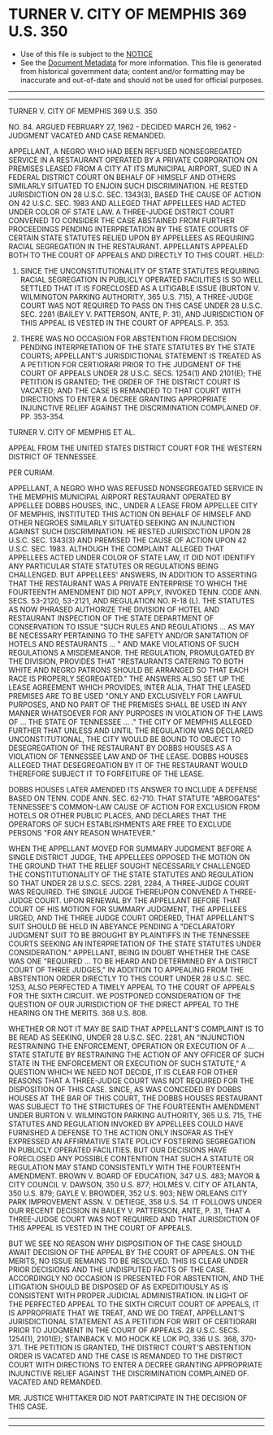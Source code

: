 ---
---

# TURNER V. CITY OF MEMPHIS 369 U.S. 350

* Use of this file is subject to the [NOTICE](https://github.com/publicdocs/notice/blob/master/NOTICE)
* See the [Document Metadata](../../../) for more information.
  This file is generated from historical government data; content and/or formatting may be inaccurate and out-of-date and should not be used for official purposes.

----------
----------

TURNER V. CITY OF MEMPHIS 369 U.S. 350

NO. 84.  ARGUED FEBRUARY 27, 1962 - DECIDED MARCH 26, 1962 - JUDGMENT VACATED AND CASE REMANDED.

APPELLANT, A NEGRO WHO HAD BEEN REFUSED NONSEGREGATED SERVICE IN A RESTAURANT OPERATED BY A PRIVATE CORPORATION ON PREMISES LEASED FROM A CITY AT ITS MUNICIPAL AIRPORT, SUED IN A FEDERAL DISTRICT COURT ON BEHALF OF HIMSELF AND OTHERS SIMILARLY SITUATED TO ENJOIN SUCH DISCRIMINATION.  HE RESTED JURISDICTION ON 28 U.S.C. SEC. 1343(3), BASED THE CAUSE OF ACTION ON 42 U.S.C. SEC. 1983 AND ALLEGED THAT APPELLEES HAD ACTED UNDER COLOR OF STATE LAW.  A THREE-JUDGE DISTRICT COURT CONVENED TO CONSIDER THE CASE ABSTAINED FROM FURTHER PROCEEDINGS PENDING INTERPRETATION BY THE STATE COURTS OF CERTAIN STATE STATUTES RELIED UPON BY APPELLEES AS REQUIRING RACIAL SEGREGATION IN THE RESTAURANT.  APPELLANTS APPEALED BOTH TO THE COURT OF APPEALS AND DIRECTLY TO THIS COURT.  HELD:

1.  SINCE THE UNCONSTITUTIONALITY OF STATE STATUTES REQUIRING RACIAL SEGREGATION IN PUBLICLY OPERATED FACILITIES IS SO WELL SETTLED THAT IT IS FORECLOSED AS A LITIGABLE ISSUE (BURTON V. WILMINGTON PARKING AUTHORITY, 365 U.S. 715), A THREE-JUDGE COURT WAS NOT REQUIRED TO PASS ON THIS CASE UNDER 28 U.S.C. SEC. 2281 (BAILEY V. PATTERSON, ANTE, P. 31), AND JURISDICTION OF THIS APPEAL IS VESTED IN THE COURT OF APPEALS.  P. 353.

2.  THERE WAS NO OCCASION FOR ABSTENTION FROM DECISION PENDING INTERPRETATION OF THE STATE STATUTES BY THE STATE COURTS; APPELLANT'S JURISDICTIONAL STATEMENT IS TREATED AS A PETITION FOR CERTIORARI PRIOR TO THE JUDGMENT OF THE COURT OF APPEALS UNDER 28 U.S.C. SECS. 1254(1) AND 2101(E); THE PETITION IS GRANTED; THE ORDER OF THE DISTRICT COURT IS VACATED; AND THE CASE IS REMANDED TO THAT COURT WITH DIRECTIONS TO ENTER A DECREE GRANTING APPROPRIATE INJUNCTIVE RELIEF AGAINST THE DISCRIMINATION COMPLAINED OF.  PP. 353-354.

TURNER V. CITY OF MEMPHIS ET AL.

APPEAL FROM THE UNITED STATES DISTRICT COURT FOR THE WESTERN DISTRICT OF TENNESSEE.

PER CURIAM.

APPELLANT, A NEGRO WHO WAS REFUSED NONSEGREGATED SERVICE IN THE MEMPHIS MUNICIPAL AIRPORT RESTAURANT OPERATED BY APPELLEE DOBBS HOUSES, INC., UNDER A LEASE FROM APPELLEE CITY OF MEMPHIS, INSTITUTED THIS ACTION ON BEHALF OF HIMSELF AND OTHER NEGROES SIMILARLY SITUATED SEEKING AN INJUNCTION AGAINST SUCH DISCRIMINATION.  HE RESTED JURISDICTION UPON 28 U.S.C.  SEC. 1343(3) AND PREMISED THE CAUSE OF ACTION UPON 42 U.S.C. SEC. 1983.  ALTHOUGH THE COMPLAINT ALLEGED THAT APPELLEES ACTED UNDER COLOR OF STATE LAW, IT DID NOT IDENTIFY ANY PARTICULAR STATE STATUTES OR REGULATIONS BEING CHALLENGED.  BUT APPELLEES' ANSWERS, IN ADDITION TO ASSERTING THAT THE RESTAURANT WAS A PRIVATE ENTERPRISE TO WHICH THE FOURTEENTH AMENDMENT DID NOT APPLY, INVOKED TENN. CODE ANN. SECS. 53-2120, 53-2121, AND REGULATION NO. R-18 (L).  THE STATUTES AS NOW PHRASED AUTHORIZE THE DIVISION OF HOTEL AND RESTAURANT INSPECTION OF THE STATE DEPARTMENT OF CONSERVATION TO ISSUE "SUCH RULES AND REGULATIONS  ...  AS MAY BE NECESSARY PERTAINING TO THE SAFETY AND/OR SANITATION OF HOTELS AND RESTAURANTS  ...  " AND MAKE VIOLATIONS OF SUCH REGULATIONS A MISDEMEANOR.  THE REGULATION, PROMULGATED BY THE DIVISION, PROVIDES THAT "RESTAURANTS CATERING TO BOTH WHITE AND NEGRO PATRONS SHOULD BE ARRANGED SO THAT EACH RACE IS PROPERLY SEGREGATED."  THE ANSWERS ALSO SET UP THE LEASE AGREEMENT WHICH PROVIDES, INTER ALIA, THAT THE LEASED PREMISES ARE TO BE USED "ONLY AND EXCLUSIVELY FOR LAWFUL PURPOSES, AND NO PART OF THE PREMISES SHALL BE USED IN ANY MANNER WHATSOEVER FOR ANY PURPOSES IN VIOLATION OF THE LAWS OF  ...  THE STATE OF TENNESSEE  ...  ."  THE CITY OF MEMPHIS ALLEGED FURTHER THAT UNLESS AND UNTIL THE REGULATION WAS DECLARED UNCONSTITUTIONAL, THE CITY WOULD BE BOUND TO OBJECT TO DESEGREGATION OF THE RESTAURANT BY DOBBS HOUSES AS A VIOLATION OF TENNESSEE LAW AND OF THE LEASE.  DOBBS HOUSES ALLEGED THAT DESEGREGATION BY IT OF THE RESTAURANT WOULD THEREFORE SUBJECT IT TO FORFEITURE OF THE LEASE.

DOBBS HOUSES LATER AMENDED ITS ANSWER TO INCLUDE A DEFENSE BASED ON TENN. CODE ANN. SEC.  62-710.  THAT STATUTE "ABROGATES" TENNESSEE'S COMMON-LAW CAUSE OF ACTION FOR EXCLUSION FROM HOTELS OR OTHER PUBLIC PLACES, AND DECLARES THAT THE OPERATORS OF SUCH ESTABLISHMENTS ARE FREE TO EXCLUDE PERSONS "FOR ANY REASON WHATEVER."

WHEN THE APPELLANT MOVED FOR SUMMARY JUDGMENT BEFORE A SINGLE DISTRICT JUDGE, THE APPELLEES OPPOSED THE MOTION ON THE GROUND THAT THE RELIEF SOUGHT NECESSARILY CHALLENGED THE CONSTITUTIONALITY OF THE STATE STATUTES AND REGULATION SO THAT UNDER 28 U.S.C. SECS. 2281, 2284, A THREE-JUDGE COURT WAS REQUIRED.  THE SINGLE JUDGE THEREUPON CONVENED A THREE-JUDGE COURT.  UPON RENEWAL BY THE APPELLANT BEFORE THAT COURT OF HIS MOTION FOR SUMMARY JUDGMENT, THE APPELLEES URGED, AND THE THREE JUDGE COURT ORDERED, THAT APPELLANT'S SUIT SHOULD BE HELD IN ABEYANCE PENDING A "DECLARATORY JUDGMENT SUIT TO BE BROUGHT BY PLAINTIFFS IN THE TENNESSEE COURTS SEEKING AN INTERPRETATION OF THE STATE STATUTES UNDER CONSIDERATION."  APPELLANT, BEING IN DOUBT WHETHER THE CASE WAS ONE "REQUIRED ...  TO BE HEARD AND DETERMINED BY A DISTRICT COURT OF THREE JUDGES," IN ADDITION TO APPEALING FROM THE ABSTENTION ORDER DIRECTLY TO THIS COURT UNDER 28 U.S.C. SEC. 1253, ALSO PERFECTED A TIMELY APPEAL TO THE COURT OF APPEALS FOR THE SIXTH CIRCUIT.  WE POSTPONED CONSIDERATION OF THE QUESTION OF OUR JURISDICTION OF THE DIRECT APPEAL TO THE HEARING ON THE MERITS.  368 U.S. 808.

WHETHER OR NOT IT MAY BE SAID THAT APPELLANT'S COMPLAINT IS TO BE READ AS SEEKING, UNDER 28 U.S.C. SEC. 2281, AN "INJUNCTION RESTRAINING THE ENFORCEMENT, OPERATION OR EXECUTION OF A  ...  STATE STATUTE BY RESTRAINING THE ACTION OF ANY OFFICER OF SUCH STATE IN THE ENFORCEMENT OR EXECUTION OF SUCH STATUTE," A QUESTION WHICH WE NEED NOT DECIDE, IT IS CLEAR FOR OTHER REASONS THAT A THREE-JUDGE COURT WAS NOT REQUIRED FOR THE DISPOSITION OF THIS CASE.  SINCE, AS WAS CONCEDED BY DOBBS HOUSES AT THE BAR OF THIS COURT, THE DOBBS HOUSES RESTAURANT WAS SUBJECT TO THE STRICTURES OF THE FOURTEENTH AMENDMENT UNDER BURTON V. WILMINGTON PARKING AUTHORITY, 365 U.S. 715, THE STATUTES AND REGULATION INVOKED BY APPELLEES COULD HAVE FURNISHED A DEFENSE TO THE ACTION ONLY INSOFAR AS THEY EXPRESSED AN AFFIRMATIVE STATE POLICY FOSTERING SEGREGATION IN PUBLICLY OPERATED FACILITIES.  BUT OUR DECISIONS HAVE FORECLOSED ANY POSSIBLE CONTENTION THAT SUCH A STATUTE OR REGULATION MAY STAND CONSISTENTLY WITH THE FOURTEENTH AMENDMENT.  BROWN V. BOARD OF EDUCATION, 347 U.S. 483; MAYOR & CITY COUNCIL V. DAWSON, 350 U.S. 877; HOLMES V. CITY OF ATLANTA, 350 U.S. 879; GAYLE V. BROWDER, 352 U.S. 903; NEW ORLEANS CITY PARK IMPROVEMENT ASSN. V. DETIEGE, 358 U.S. 54.  IT FOLLOWS UNDER OUR RECENT DECISION IN BAILEY V. PATTERSON, ANTE, P. 31, THAT A THREE-JUDGE COURT WAS NOT REQUIRED AND THAT JURISDICTION OF THIS APPEAL IS VESTED IN THE COURT OF APPEALS.

BUT WE SEE NO REASON WHY DISPOSITION OF THE CASE SHOULD AWAIT DECISION OF THE APPEAL BY THE COURT OF APPEALS.  ON THE MERITS, NO ISSUE REMAINS TO BE RESOLVED.  THIS IS CLEAR UNDER PRIOR DECISIONS AND THE UNDISPUTED FACTS OF THE CASE.  ACCORDINGLY NO OCCASION IS PRESENTED FOR ABSTENTION, AND THE LITIGATION SHOULD BE DISPOSED OF AS EXPEDITIOUSLY AS IS CONSISTENT WITH PROPER JUDICIAL ADMINISTRATION.  IN LIGHT OF THE PERFECTED APPEAL TO THE SIXTH CIRCUIT COURT OF APPEALS, IT IS APPROPRIATE THAT WE TREAT, AND WE DO TREAT, APPELLANT'S JURISDICTIONAL STATEMENT AS A PETITION FOR WRIT OF CERTIORARI PRIOR TO JUDGMENT IN THE COURT OF APPEALS.  28 U.S.C. SECS. 1254(1), 2101(E); STAINBACK V. MO HOCK KE LOK PO, 336 U.S. 368, 370-371.  THE PETITION IS GRANTED, THE DISTRICT COURT'S ABSTENTION ORDER IS VACATED AND THE CASE IS REMANDED TO THE DISTRICT COURT WITH DIRECTIONS TO ENTER A DECREE GRANTING APPROPRIATE INJUNCTIVE RELIEF AGAINST THE DISCRIMINATION COMPLAINED OF. VACATED AND REMANDED.

MR. JUSTICE WHITTAKER DID NOT PARTICIPATE IN THE DECISION OF THIS CASE.


----------
----------

